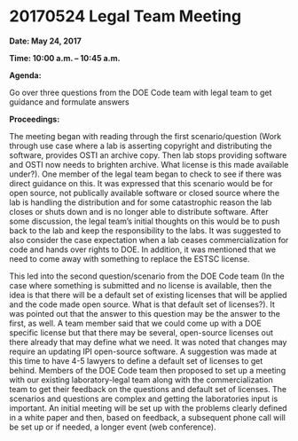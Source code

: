 # 20170524 Legal Team Meeting

**Date: May 24, 2017**

**Time: 10:00 a.m. – 10:45 a.m.**

**Agenda:**

Go over three questions from the DOE Code team with legal team to get guidance and formulate answers

**Proceedings:**

The meeting began with reading through the first scenario/question (Work through use case where a lab is asserting copyright and distributing the software, provides OSTI an archive copy. Then lab stops providing software and OSTI now needs to brighten archive. What license is this made available under?). One member of the legal team began to check to see if there was direct guidance on this. It was expressed that this scenario would be for open source, not publically available software or closed source where the lab is handling the distribution and for some catastrophic reason the lab closes or shuts down and is no longer able to distribute software. After some discussion, the legal team’s initial thoughts on this would be to push back to the lab and keep the responsibility to the labs. It was suggested to also consider the case expectation when a lab ceases commercialization for code and hands over rights to DOE.  In addition, it was mentioned that we need to come away with something to replace the ESTSC license. 

This led into the second question/scenario from the DOE Code team (In the case where something is submitted and no license is available, then the idea is that there will be a default set of existing licenses that will be applied and the code made open source. What is that default set of licenses?). It was pointed out that the answer to this question may be the answer to the first, as well. A team member said that we could come up with a DOE specific license but that there may be several, open-source licenses out there already that may define what we need. It was noted that changes may require an updating IPI open-source software. A suggestion was made at this time to have 4-5 lawyers to define a default set of licenses to get behind. Members of the DOE Code team then proposed to set up a meeting with our existing laboratory-legal team along with the commercialization team to get their feedback on the questions and default set of licenses. The scenarios and questions are complex and getting the laboratories input is important. An initial meeting will be set up with the problems clearly defined in a white paper and then, based on feedback, a subsequent phone call will be set up or if needed, a longer event (web conference). 
